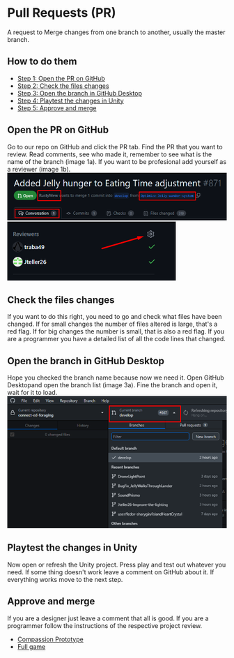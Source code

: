 # Pull Requests (PR)

A request to Merge changes from one branch to another, usually the master branch.

## How to do them

- [Step 1: Open the PR on GitHub](#open-the-pr-on-github)
- [Step 2: Check the files changes](#check-the-files-changes)
- [Step 3: Open the branch in GitHub Desktop](#open-the-branch-in-github-desktop)
- [Step 4: Playtest the changes in Unity](#playtest-the-changes-in-unity)
- [Step 5: Approve and merge](#approve-and-merge)

## Open the PR on GitHub

Go to our repo on GitHub and click the PR tab.
Find the PR that you want to review.
Read comments, see who made it, remember to see what is the name of the branch (image 1a).
If you want to be profesional add yourself as a reviewer (image 1b).
![Image 1a](../images/PR1a.png)
![Image 1b](../images/PR1b.png)
 
## Check the files changes
If you want to do this right, you need to go and check what files have been changed.
If for small changes the number of files altered is large, that's a red flag.
If for big changes the number is small, that is also a red flag.
If you are a programmer you have a detailed list of all the code lines that changed.

## Open the branch in GitHub Desktop
Hope you checked the branch name because now we need it.
Open GitHub Desktopand open the branch list (image 3a).
Fine the branch and open it, wait for it to load.
![Image 3a](../images/PR3a.png)

## Playtest the changes in Unity
Now open or refresh the Unity project.
Press play and test out whatever you need.
If some thing doesn't work leave a comment on GitHub about it.
If everything works move to the next step.

## Approve and merge
If you are a designer just leave a comment that all is good.
If you are a programmer follow the instructions of the respective project review.
- [Compassion Prototype](./CPrototype.md)
- [Full game](./FullGame.md)